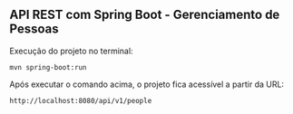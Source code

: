 <h2>API REST com Spring Boot - Gerenciamento de Pessoas</h2>

Execução do projeto no terminal:

```shell script
mvn spring-boot:run 
```

Após executar o comando acima, o projeto fica acessível a partir da URL:

```
http://localhost:8080/api/v1/people
```
